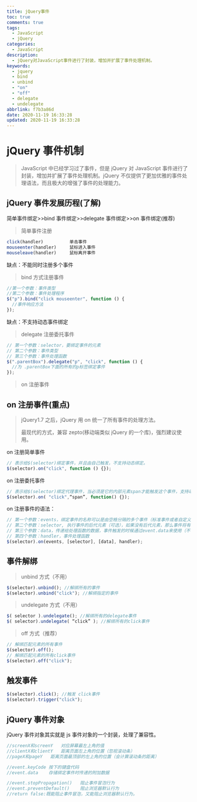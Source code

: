 ```yaml
---
title: jQuery事件
toc: true
comments: true
tags:
  - JavaScript
  - jQuery
categories:
  - JavaScript
description:
  - jQuery对JavaScript事件进行了封装，增加并扩展了事件处理机制。
keywords:
  - jquery
  - bind
  - unbind
  - "on"
  - "off"
  - delegate
  - undelegate
abbrlink: f7b3a86d
date: 2020-11-19 16:33:28
updated: 2020-11-19 16:33:28
---
```


# jQuery 事件机制

> JavaScript 中已经学习过了事件，但是 jQuery 对 JavaScript 事件进行了封装，增加并扩展了事件处理机制。jQuery 不仅提供了更加优雅的事件处理语法，而且极大的增强了事件的处理能力。

<!-- more -->

## jQuery 事件发展历程(了解)

简单事件绑定>>bind 事件绑定>>delegate 事件绑定>>on 事件绑定(推荐)

> 简单事件注册

```javascript
click(handler)			单击事件
mouseenter(handler)		鼠标进入事件
mouseleave(handler)		鼠标离开事件
```

缺点：不能同时注册多个事件

> bind 方式注册事件

```javascript
//第一个参数：事件类型
//第二个参数：事件处理程序
$("p").bind("click mouseenter", function () {
  //事件响应方法
});
```

缺点：不支持动态事件绑定

> delegate 注册委托事件

```javascript
// 第一个参数：selector，要绑定事件的元素
// 第二个参数：事件类型
// 第三个参数：事件处理函数
$(".parentBox").delegate("p", "click", function () {
  //为 .parentBox下面的所有的p标签绑定事件
});
```

> on 注册事件

## on 注册事件(重点)

> jQuery1.7 之后，jQuery 用 on 统一了所有事件的处理方法。
>
> 最现代的方式，兼容 zepto(移动端类似 jQuery 的一个库)，强烈建议使用。

on 注册简单事件

```javascript
// 表示给$(selector)绑定事件，并且由自己触发，不支持动态绑定。
$(selector).on("click", function () {});
```

on 注册委托事件

```javascript
// 表示给$(selector)绑定代理事件，当必须是它的内部元素span才能触发这个事件，支持动态绑定
$(selector).on( "click",“span”, function() {});

```

on 注册事件的语法：

```javascript
// 第一个参数：events，绑定事件的名称可以是由空格分隔的多个事件（标准事件或者自定义事件）
// 第二个参数：selector, 执行事件的后代元素（可选），如果没有后代元素，那么事件将有自己执行。
// 第三个参数：data，传递给处理函数的数据，事件触发的时候通过event.data来使用（不常使用）
// 第四个参数：handler，事件处理函数
$(selector).on(events, [selector], [data], handler);
```

## 事件解绑

> unbind 方式（不用）

```javascript
$(selector).unbind(); //解绑所有的事件
$(selector).unbind("click"); //解绑指定的事件
```

> undelegate 方式（不用）

```javascript
$( selector ).undelegate(); //解绑所有的delegate事件
$( selector).undelegate( “click” ); //解绑所有的click事件
```

> off 方式（推荐）

```javascript
// 解绑匹配元素的所有事件
$(selector).off();
// 解绑匹配元素的所有click事件
$(selector).off("click");
```

## 触发事件

```javascript
$(selector).click(); //触发 click事件
$(selector).trigger("click");
```

## jQuery 事件对象

jQuery 事件对象其实就是 js 事件对象的一个封装，处理了兼容性。

```javascript
//screenX和screenY	对应屏幕最左上角的值
//clientX和clientY	距离页面左上角的位置（忽视滚动条）
//pageX和pageY	距离页面最顶部的左上角的位置（会计算滚动条的距离）

//event.keyCode	按下的键盘代码
//event.data	存储绑定事件时传递的附加数据

//event.stopPropagation()	阻止事件冒泡行为
//event.preventDefault()	阻止浏览器默认行为
//return false:既能阻止事件冒泡，又能阻止浏览器默认行为。
```
